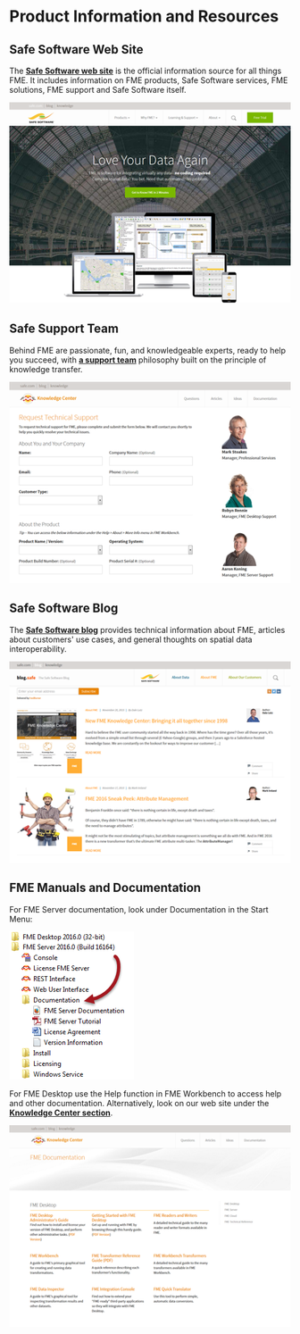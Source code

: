 # Product Information and Resources #

## Safe Software Web Site ##
The **[Safe Software web site](https://www.safe.com/ "Safe Software web site")** is the official information source for all things FME. It includes information on FME products, Safe Software services, FME solutions, FME support and Safe Software itself.

![](./Images/Img6.01.SafeWebSite.png)

## Safe Support Team ##
Behind FME are passionate, fun, and knowledgeable experts, ready to help you succeed, with **[a support team](https://support.safe.com/knowledgeSubmitCase "FME Support Team page")** philosophy built on the principle of knowledge transfer.

![](./Images/Img6.02.SafeSupportTeam.png)

## Safe Software Blog ##
The **[Safe Software blog](http://blog.safe.com/ "Safe Software Blog")** provides technical information about FME, articles about customers' use cases, and general thoughts on spatial data interoperability.

![](./Images/Img6.03.SafeBlog.png)

## FME Manuals and Documentation ##
For FME Server documentation, look under Documentation in the Start Menu:

![](./Images/Img6.08.ServerDocumentation.png)

For FME Desktop use the Help function in FME Workbench to access help and other documentation. Alternatively, look on our web site under the **[Knowledge Center section](https://support.safe.com/KnowledgeDocumentation "FME Product Documentation")**.

![](./Images/Img6.04.SafeDocumentation.png)